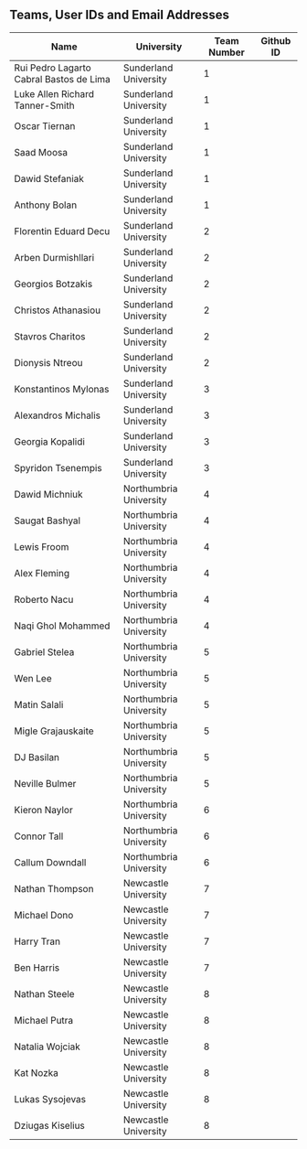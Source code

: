 ## Teams, User IDs and Email Addresses


| Name| 	University	| Team Number |Github ID
|-----|---------------|------------|----------|
|Rui Pedro Lagarto Cabral Bastos de Lima	| Sunderland University	| 1 | <userID> |
| Luke Allen Richard Tanner-Smith	| Sunderland University|	1|<userID> |
| Oscar Tiernan	| Sunderland University	|1|<userID> |
| Saad Moosa	| Sunderland University	|1|<userID> |
| Dawid Stefaniak	| Sunderland University|	1|<userID> |
| Anthony Bolan	| Sunderland University|	1|<userID> |
| Florentin Eduard Decu	| Sunderland University|	2|<userID> |
| Arben Durmishllari	| Sunderland University|	2 |<userID> |
| Georgios Botzakis	| Sunderland University	|2|<userID> |
| Christos Athanasiou	| Sunderland University|	2|<userID> |
| Stavros Charitos	| Sunderland University|	2 |<userID> |
| Dionysis Ntreou	| Sunderland University|	2 |<userID> |
| Konstantinos Mylonas	| Sunderland University|	3| <userID> |
| Alexandros Michalis	| Sunderland University|	3| <userID> |
| Georgia Kopalidi	| Sunderland University|	3| <userID> |
| Spyridon Tsenempis	| Sunderland University|	3 |<userID> |
| Dawid Michniuk	| Northumbria University|	4 |<userID> |
| Saugat Bashyal	| Northumbria University|	4 |<userID> |
| Lewis Froom	| Northumbria University|	4 |<userID> |
| Alex Fleming	| Northumbria University|	4 |<userID> |
| Roberto Nacu	| Northumbria University|	4 |<userID> |
| Naqi Ghol Mohammed |	Northumbria University|	4 |<userID> |
| Gabriel Stelea |	Northumbria University|	5 |<userID> |
| Wen Lee	| Northumbria University|	5 |<userID> |
| Matin Salali	| Northumbria University|	5 |<userID> |
| Migle Grajauskaite	| Northumbria University|	5 |<userID> |
| DJ Basilan	| Northumbria University|	5 |<userID> |
| Neville Bulmer	| Northumbria University|	5 |<userID> |
| Kieron Naylor	 | Northumbria University|	6 |<userID> |
| Connor Tall	| Northumbria University|	6 |<userID> |
| Callum Downdall	| Northumbria University|	6 |<userID> |
| Nathan Thompson	| Newcastle University|	7 |<userID> |
| Michael Dono	| Newcastle University|	7 |<userID> |
| Harry Tran	| Newcastle University|	7 |<userID> |
| Ben Harris	| Newcastle University|	7 |<userID> |
| Nathan Steele	| Newcastle University|	8 |<userID> |
| Michael Putra	| Newcastle University|	8 |<userID> |
| Natalia Wojciak	| Newcastle University|	8 |<userID> |
| Kat Nozka	| Newcastle University|	8 |<userID> |
| Lukas Sysojevas |	Newcastle University|	8 |<userID> |
| Dziugas Kiselius |	Newcastle University|	8 |<userID> |
